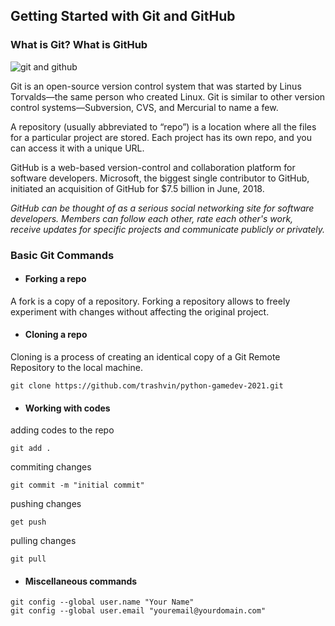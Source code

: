 ## Getting Started with Git and GitHub

### What is Git? What is GitHub

![git and github](https://i.imgur.com/G3ow8WV.jpg)

Git is an open-source version control system that was started by Linus Torvalds—the same person who created Linux. Git is similar to other version control systems—Subversion, CVS, and Mercurial to name a few.

A repository (usually abbreviated to “repo”) is a location where all the files for a particular project are stored. Each project has its own repo, and you can access it with a unique URL.

GitHub is a web-based version-control and collaboration platform for software developers. Microsoft, the biggest single contributor to GitHub, initiated an acquisition of GitHub for $7.5 billion in June, 2018.

_GitHub can be thought of as a serious social networking site for software developers. Members can follow each other, rate each other's work, receive updates for specific projects and communicate publicly or privately._

### Basic Git Commands

- #### Forking a repo

A fork is a copy of a repository. Forking a repository allows to freely experiment with changes without affecting the original project.

- #### Cloning a repo

Cloning is a process of creating an identical copy of a Git Remote Repository to the local machine.

```
git clone https://github.com/trashvin/python-gamedev-2021.git
```

- ####  Working with codes

adding codes to the repo

```
git add .
```

commiting changes

```
git commit -m "initial commit"
```

pushing changes

```
get push
```

pulling changes

```
git pull
```
- #### Miscellaneous commands
```
git config --global user.name "Your Name"
git config --global user.email "youremail@yourdomain.com"
```

